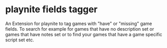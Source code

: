 # playnite fields tagger
An Extension for playnite to tag games with "have" or "missing" game fields. To search for example for games that have no description set or games that have notes set or to find your games that have a game specific script set etc.

